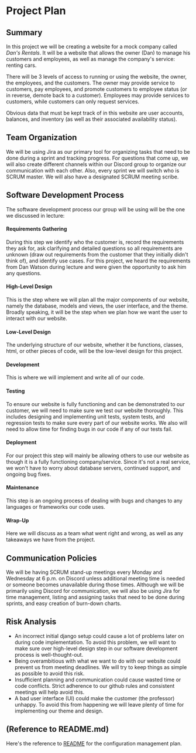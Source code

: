 # Project Plan

## Summary

In this project we will be creating a website for a mock company called _Dan's Rentals_. It will be a website that allows the owner (Dan) to manage his customers and employees, as well as manage the company's service: renting cars. 

There will be 3 levels of access to running or using the website, the owner, the employees, and the customers. The owner may provide service to customers, pay employees, and promote customers to employee status (or in reverse, demote back to a customer). Employees may provide services to customers, while customers can only request services. 

Obvious data that must be kept track of in this website are user accounts, balances, and inventory (as well as their associated availability status).

## Team Organization

We will be using Jira as our primary tool for organizing tasks that need to be done during a sprint and tracking progress. For questions that come up, we will also create different channels within our Discord group to organize our communication with each other. Also, every sprint we will switch who is SCRUM master. We will also have a designated SCRUM meeting scribe.

## Software Development Process

The software development process our group will be using will be the one we discussed in lecture:

#### Requirements Gathering

During this step we identify who the customer is, record the requirements they ask for, ask clarifying and detailed questions so all requirements are unknown (draw out requirements from the customer that they initially didn't think of), and identify use cases. For this project, we heard the requirements from Dan Watson during lecture and were given the opportunity to ask him any questions.

#### High-Level Design
              
This is the step where we will plan all the major components of our website, namely the database, models and views, the user interface, and the theme. Broadly speaking, it will be the step when we plan how we want the user to interact with our website.
              
#### Low-Level Design
          
The underlying structure of our website, whether it be functions, classes, html, or other pieces of code, will be the low-level design for this project.       

#### Development
          
This is where we will implement and write all of our code.

#### Testing
          
To ensure our website is fully functioning and can be demonstrated to our customer, we will need to make sure we test our website thoroughly. This includes designing and implementing unit tests, system tests, and regression tests to make sure every part of our website works. We also will need to allow time for finding bugs in our code if any of our tests fail.

#### Deployment
            
For our project this step will mainly be allowing others to use our website as though it is a fully functioning company/service. Since it's not a real service, we won't have to worry about database servers, continued support, and ongoing bug fixes.

#### Maintenance

This step is an ongoing process of dealing with bugs and changes to any languages or frameworks our code uses.    

#### Wrap-Up

Here we will discuss as a team what went right and wrong, as well as any takeaways we have from the project.

## Communication Policies

We will be having SCRUM stand-up meetings every Monday and Wednesday at 6 p.m. on Discord unless additional meeting time is needed or someone becomes unavailable during those times. Although we will be primarily using Discord for communication, we will also be using Jira for time management, listing and assigning tasks that need to be done during sprints, and easy creation of burn-down charts.  

## Risk Analysis

* An incorrect initial django setup could cause a lot of problems later on during code implementation. To avoid this problem, we will want to make sure over high-level design step in our software development process is well-thought-out.
* Being overambitious with what we want to do with our website could prevent us from meeting deadlines. We will try to keep things as simple as possible to avoid this risk.
* Insufficient planning and communication could cause wasted time or code conflicts. Strict adherence to our github rules and consistent meetings will help avoid this.
* A bad user interface (UI) could make the customer (the professor) unhappy. To avoid this from happening we will leave plenty of time for implementing our theme and design.
 
## (Reference to README.md)

Here's the reference to [README](../README.md) for the configuration management plan.